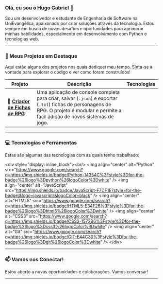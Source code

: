 ### Olá, eu sou o Hugo Gabriel 👋

Sou um desenvolvedor e estudante de Engenharia de Software na UniEvangélica, apaixonado por criar soluções através da tecnologia. Estou sempre em busca de novos desafios e oportunidades para aprimorar minhas habilidades, especialmente em desenvolvimento com Python e tecnologias web.

-----

### 🔭 Meus Projetos em Destaque

Aqui estão alguns dos projetos nos quais dediquei meu tempo. Sinta-se à vontade para explorar o código e ver como foram construídos\!

| Projeto | Descrição | Tecnologias |
|---|---|---|
| 🎲 **[Criador de Fichas de RPG](https://github.com/HugoTGabriel/Ficha_RPG)** | Uma aplicação de console completa para criar, salvar (`.json`) e exportar (`.txt`) fichas de personagens de RPG. O projeto é modular e permite a fácil adição de novos sistemas de jogo. |  |

-----

### 💻 Tecnologias e Ferramentas

Estas são algumas das tecnologias com as quais tenho trabalhado:

\<div style="display: inline\_block"\>\<br/\>
\<img align="center" alt="Python" src="https://www.google.com/search?q=https://img.shields.io/badge/Python-14354C%3Fstyle%3Dfor-the-badge%26logo%3Dpython%26logoColor%3Dwhite" /\>
\<img align="center" alt="JavaScript" src="https://img.shields.io/badge/JavaScript-F7DF1E?style=for-the-badge\&logo=javascript\&logoColor=black" /\>
\<img align="center" alt="HTML5" src="https://www.google.com/search?q=https://img.shields.io/badge/HTML5-E34F26%3Fstyle%3Dfor-the-badge%26logo%3Dhtml5%26logoColor%3Dwhite" /\>
\<img align="center" alt="CSS3" src="https://www.google.com/search?q=https://img.shields.io/badge/CSS3-1572B6%3Fstyle%3Dfor-the-badge%26logo%3Dcss3%26logoColor%3Dwhite" /\>
\<img align="center" alt="Git" src="https://www.google.com/search?q=https://img.shields.io/badge/GIT-E44C30%3Fstyle%3Dfor-the-badge%26logo%3Dgit%26logoColor%3Dwhite" /\>
\</div\>

-----

### 📫 Vamos nos Conectar\!

Estou aberto a novas oportunidades e colaborações. Vamos conversar\!

[](https://www.google.com/search?q=%5Bhttps://www.linkedin.com/in/hugo-g-c-alves/%5D\(https://www.linkedin.com/in/hugo-g-c-alves/\))
[](mailto:hugo.gabrialves@gmail.com)

-----
